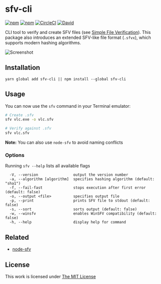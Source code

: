 # sfv-cli

[![npm](https://flat.badgen.net/npm/license/sfv-cli)](https://www.npmjs.org/package/sfv-cli)
[![npm](https://flat.badgen.net/npm/v/sfv-cli)](https://www.npmjs.org/package/sfv-cli)
[![CircleCI](https://flat.badgen.net/circleci/github/idleberg/node-sfv-cli)](https://circleci.com/gh/idleberg/node-sfv-cli)
[![David](https://flat.badgen.net/david/dep/idleberg/node-sfv-cli)](https://david-dm.org/idleberg/node-sfv-cli)

CLI tool to verify and create SFV files (see [Simple File Verification](https://www.wikiwand.com/en/Simple_file_verification)). This package also introduces an extended SFV-like file format (`.sfvx`), which supports modern hashing algorithms.

![Screenshot](https://raw.github.com/idleberg/node-sfv-cli/master/screenshot.png)

## Installation

`yarn global add sfv-cli || npm install --global sfv-cli`

## Usage

You can now use the `sfv` command in your Terminal emulator:

```sh
# Create .sfv
sfv vlc.exe -o vlc.sfv

# Verify against .sfv
sfv vlc.sfv
```

**Note:** You can also use `node-sfv` to avoid naming conflicts

### Options

Running `sfv --help` lists all available flags

```
  -V, --version                output the version number
  -a, --algorithm [algorithm]  specifies hashing algorithm (default: "sha1")
  -f, --fail-fast              stops execution after first error (default: false)
  -o, --output <file>          specifies output file
  -p, --print                  prints SFV file to stdout (default: false)
  -s, --sort                   sorts output (default: false)
  -w, --winsfv                 enables WinSFV compatibility (default: false)
  -h, --help                   display help for command
```
## Related

- [node-sfv](https://www.npmjs.com/package/simple-file-verification)

## License

This work is licensed under [The MIT License](https://opensource.org/licenses/MIT)
